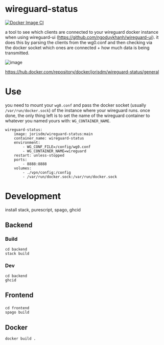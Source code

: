 # wireguard-status

[![Docker Image CI](https://github.com/JorisM/wireguard-status/actions/workflows/docker-image.yml/badge.svg)](https://github.com/JorisM/wireguard-status/actions/workflows/docker-image.yml)

a tool to see which clients are connected to your wireguard docker instance when using wireguard-ui (https://github.com/ngoduykhanh/wireguard-ui).
it does this by parsing the clients from the wg0.conf and then checking via the docker socket which ones are connected + how much data is being transmitted.

![image](https://github.com/user-attachments/assets/a7e7fd52-6ebb-486c-bc09-1929e4b2e397)

https://hub.docker.com/repository/docker/jorisdm/wireguard-status/general

# Use

you need to mount your `wg0.conf` and pass the docker socket (usually `/var/run/docker.sock`) of the instance where your wireguard runs.
once done, the only thing left is to set the name of the wireguard container to whatever you named yours with: `WG_CONTAINER_NAME`.

    wireguard-status:
        image: jorisdm/wireguard-status:main
        container_name: wireguard-status
        environment:
            - WG_CONF_FILE=/config/wg0.conf
            - WG_CONTAINER_NAME=wireguard
        restart: unless-stopped
        ports:
            - 8888:8888
        volumes:
            - ./vpn/config:/config
            - /var/run/docker.sock:/var/run/docker.sock

# Development

install stack, purescript, spago, ghcid

## Backend

### Build

    cd backend
    stack build

### Dev

    cd backend
    ghcid

## Frontend

###

    cd frontend
    spago build

## Docker

    docker build .
